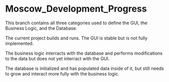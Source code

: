 # Moscow_Development_Progress

This branch contains all three categories used to define the GUI, the Business Logic, and the Database.  

The current project builds and runs.  The GUI is stable but is not fully implemented.  

The business logic interracts with the database and performs modifications to the data but does not yet interract with the GUI.

The database is initialized and has populated data inside of it, but still needs to grow and interact more fully with the business logic.
